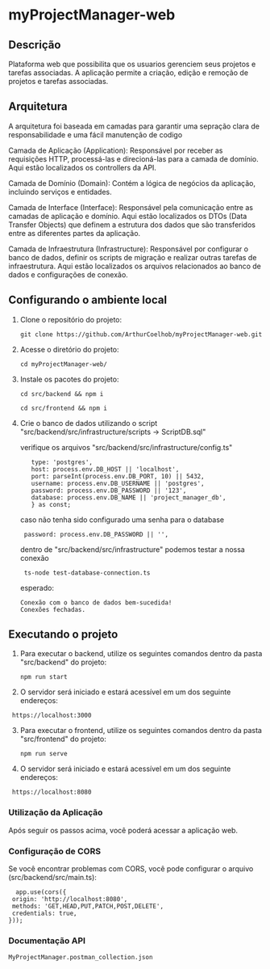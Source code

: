 
# myProjectManager-web
## Descrição

Plataforma web que possibilita que os usuarios gerenciem seus projetos e tarefas associadas.
A aplicação permite a criação, edição e remoção de projetos e tarefas associadas.
## Arquitetura

A arquitetura foi baseada em camadas para garantir uma sepração clara de responsabilidade e uma fácil manutenção de codigo

Camada de Aplicação (Application): Responsável por receber as requisições HTTP, processá-las e direcioná-las para a camada de domínio. Aqui estão localizados os controllers da API.

Camada de Domínio (Domain): Contém a lógica de negócios da aplicação, incluindo serviços e entidades.

Camada de Interface (Interface): Responsável pela comunicação entre as camadas de aplicação e domínio. Aqui estão localizados os DTOs (Data Transfer Objects) que definem a estrutura dos dados que são transferidos entre as diferentes partes da aplicação.

Camada de Infraestrutura (Infrastructure): Responsável por configurar o banco de dados, definir os scripts de migração e realizar outras tarefas de infraestrutura. Aqui estão localizados os arquivos relacionados ao banco de dados e configurações de conexão.
## Configurando o ambiente local

1. Clone o repositório do projeto:

   ```
   git clone https://github.com/ArthurCoelhob/myProjectManager-web.git
   ```

2. Acesse o diretório do projeto:

   ```
   cd myProjectManager-web/
   ```

3. Instale os pacotes do projeto:

   ```
   cd src/backend && npm i
   ```

   ```
   cd src/frontend && npm i
   ```

4. Crie o banco de dados utilizando o script "src/backend/src/infrastructure/scripts -> ScriptDB.sql"

    verifique os arquivos "src/backend/src/infrastructure/config.ts"
     ```export const databaseConfig = {
        type: 'postgres',
        host: process.env.DB_HOST || 'localhost',
        port: parseInt(process.env.DB_PORT, 10) || 5432,
        username: process.env.DB_USERNAME || 'postgres',
        password: process.env.DB_PASSWORD || '123',
        database: process.env.DB_NAME || 'project_manager_db',
        } as const;
    ```
     caso não tenha sido configurado uma senha para o database
    ```
     password: process.env.DB_PASSWORD || '',
    ```
    
    dentro de "src/backend/src/infrastructure" podemos testar a nossa conexão
   ```
    ts-node test-database-connection.ts
   ```
   esperado: 
    ```
    Conexão com o banco de dados bem-sucedida!
    Conexões fechadas.
     ```
## Executando o projeto

1. Para executar o backend, utilize os seguintes comandos dentro da pasta "src/backend" do projeto:

   ```
   npm run start
   ```

2. O servidor será iniciado e estará acessível em um dos seguinte endereços:

  ```
   https://localhost:3000
   ```


3. Para executar o frontend, utilize os seguintes comandos dentro da pasta "src/frontend" do projeto:

   ```
   npm run serve
   ```

4. O servidor será iniciado e estará acessível em um dos seguinte endereços:

  ```
   https://localhost:8080
   ```

### Utilização da Aplicação

Após seguir os passos acima, você poderá acessar a aplicação web.

### Configuração de CORS

Se você encontrar problemas com CORS, você pode configurar o arquivo (src/backend/src/main.ts):

   ```
     app.use(cors({
    origin: 'http://localhost:8080',
    methods: 'GET,HEAD,PUT,PATCH,POST,DELETE',
    credentials: true,
  }));
   ```
### Documentação API
`MyProjectManager.postman_collection.json` 
